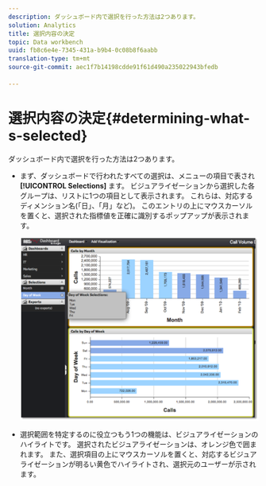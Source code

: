 ```yaml
---
description: ダッシュボード内で選択を行った方法は2つあります。
solution: Analytics
title: 選択内容の決定
topic: Data workbench
uuid: fb8c6e4e-7345-431a-b9b4-0c08b8f6aabb
translation-type: tm+mt
source-git-commit: aec1f7b14198cdde91f61d490a235022943bfedb

---
```



# 選択内容の決定{#determining-what-s-selected}

ダッシュボード内で選択を行った方法は2つあります。

* まず、ダッシュボードで行われたすべての選択は、メニューの項目で表され **[!UICONTROL Selections]** ます。 ビジュアライゼーションから選択した各グループは、リストに1つの項目として表示されます。 これらは、対応するディメンション名(「日」、「月」など)。 このエントリの上にマウスカーソルを置くと、選択された指標値を正確に識別するポップアップが表示されます。

   ![](assets/selection_identify.png)

* 選択範囲を特定するのに役立つもう1つの機能は、ビジュアライゼーションのハイライトです。 選択されたビジュアライゼーションは、オレンジ色で囲まれます。 また、選択項目の上にマウスカーソルを置くと、対応するビジュアライゼーションが明るい黄色でハイライトされ、選択元のユーザーが示されます。

